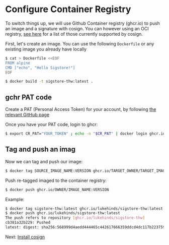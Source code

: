 # Configure Container Registry

To switch things up, we will use Github Container registry (ghcr.io)
to push an image and a signature with cosign. You can however
using an OCI registry, [see here](https://github.com/sigstore/cosign#registry-support) 
for a list of those currently supported by cosign.

First, let's create an image. You can use the following `Dockerfile` or any existing image
you already have locally

```bash
$ cat > Dockerfile <<EOF
FROM alpine
CMD ["echo", "Hello Sigstore!"]
EOF
```

```bash
$ docker build -t sigstore-thw:latest .
```

## gchr PAT code

Create a PAT (Personal Access Token) for your account, by following
[the relevant GitHub page](https://docs.github.com/en/github/authenticating-to-github/keeping-your-account-and-data-secure/creating-a-personal-access-token)

Once you have your PAT code, login to ghcr:

```bash
$ export CR_PAT="YOUR_TOKEN" ; echo -n "$CR_PAT" | docker login ghcr.io -u <github_user> --password-stdin
```

## Tag and push an imag

Now we can tag and push our image:

```bash
$ docker tag SOURCE_IMAGE_NAME:VERSION ghcr.io/TARGET_OWNER/TARGET_IMAGE_NAME:VERSION
```

Push re-tagged imaged to the container registry:

```bash
$ docker push ghcr.io/OWNER/IMAGE_NAME:VERSION
```

Example:

```bash
$ docker tag sigstore-thw:latest ghcr.io/lukehinds/sigstore-thw:latest
$ docker push ghcr.io/lukehinds/sigstore-thw:latest
The push refers to repository [ghcr.io/lukehinds/sigstore-thw]
cb381a32b229: Pushed
latest: digest: sha256:568999d4aedd444465c442617666359ddcd4dc117b22375983d2576c3847c9ba size: 528
```

Next: [Install cosign](09-cosign.md)
